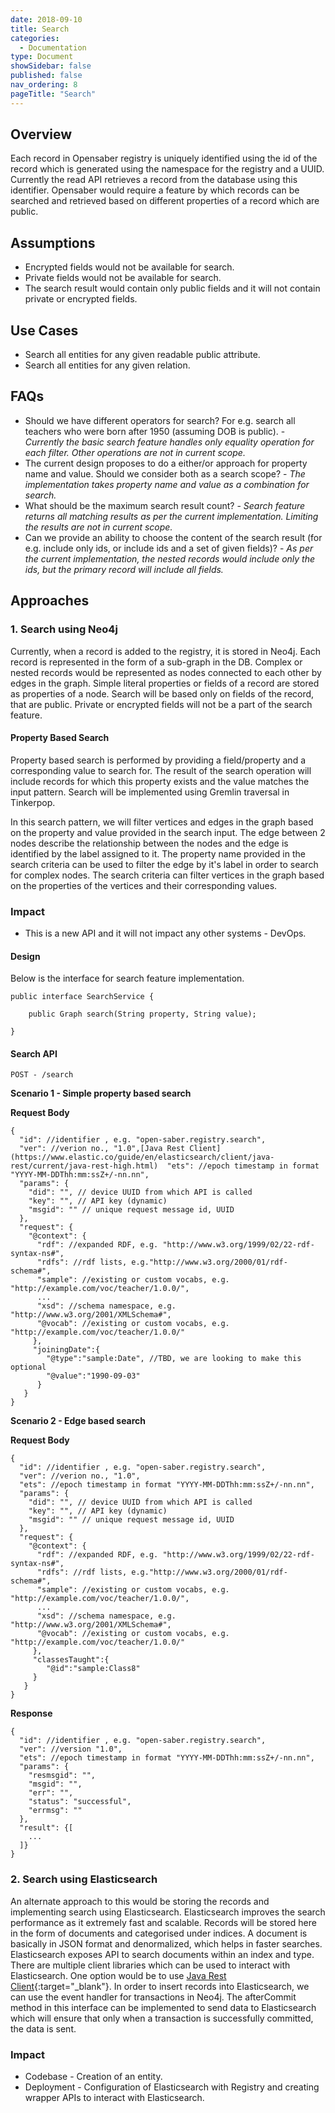 ```yaml
---
date: 2018-09-10
title: Search
categories:
  - Documentation
type: Document
showSidebar: false
published: false
nav_ordering: 8
pageTitle: "Search"
---
```


## Overview

Each record in Opensaber registry is uniquely identified using the id of the record which is generated using the namespace for the registry and a UUID. Currently the read API retrieves a record from the database using this identifier. Opensaber would require a feature by which records can be searched and retrieved based on different properties of a record which are public. 

## Assumptions

* Encrypted fields would not be available for search.
* Private fields would not be available for search.
* The search result would contain only public fields and it will not contain private or encrypted fields.

## Use Cases

* Search all entities for any given readable public attribute.
* Search all entities for any given relation.

## FAQs

* Should we have different operators for search? For e.g. search all teachers who were born after 1950 (assuming DOB is public). - _Currently the basic search feature handles only equality operation for each filter. Other operations are not in current scope._
* The current design proposes to do a either/or approach for property name and value. Should we consider both as a search scope? - _The implementation takes property name and value as a combination for search._
* What should be the maximum search result count? - _Search feature returns all matching results as per the current implementation. Limiting the results are not in current scope._
* Can we provide an ability to choose the content of the search result (for e.g. include only ids, or include ids and a set of given fields)? - _As per the current implementation, the nested records would include only the ids, but the primary record will include all fields._

## Approaches

### 1. Search using Neo4j

Currently, when a record is added to the registry, it is stored in Neo4j.  Each record is represented in the form of a sub-graph in the DB. Complex or nested records would be represented as nodes connected to each other by edges in the graph. Simple literal properties or fields of a record are stored as properties of a node. Search will be based only on fields of the record, that are public. Private or encrypted fields will not be a part of the search feature. 

#### Property Based Search

Property based search is performed by providing a field/property and a corresponding value to search for. The result of the search operation will include records for which this property exists and the value matches the input pattern. Search will be implemented using Gremlin traversal in Tinkerpop. 

In this search pattern, we will filter vertices and edges in the graph based on the property and value provided in the search input. The edge between 2 nodes describe the relationship between the nodes and the edge is identified by the label assigned to it. The property name provided in the search criteria can be used to filter the edge by it's label in order to search for complex nodes. The search criteria can filter vertices in the graph based on the properties of the vertices and their corresponding values.

### Impact
* This is a new API and it will not impact any other systems - DevOps.

#### Design

Below is the interface for search feature implementation.

```
public interface SearchService {
  
	public Graph search(String property, String value);

}
```

#### Search API

```
POST - /search
```

**Scenario 1 - Simple property based search**

**Request Body**

```
{
  "id": //identifier , e.g. "open-saber.registry.search",
  "ver": //verion no., "1.0",[Java Rest Client](https://www.elastic.co/guide/en/elasticsearch/client/java-rest/current/java-rest-high.html)  "ets": //epoch timestamp in format "YYYY-MM-DDThh:mm:ssZ+/-nn.nn",
  "params": {
    "did": "", // device UUID from which API is called
    "key": "", // API key (dynamic)
    "msgid": "" // unique request message id, UUID
  },
  "request": {
    "@context": {
      "rdf": //expanded RDF, e.g. "http://www.w3.org/1999/02/22-rdf-syntax-ns#",
      "rdfs": //rdf lists, e.g."http://www.w3.org/2000/01/rdf-schema#",
      "sample": //existing or custom vocabs, e.g. "http://example.com/voc/teacher/1.0.0/",
      ...
      "xsd": //schema namespace, e.g. "http://www.w3.org/2001/XMLSchema#",
      "@vocab": //existing or custom vocabs, e.g. "http://example.com/voc/teacher/1.0.0/"
     },
     "joiningDate":{
    	"@type":"sample:Date", //TBD, we are looking to make this optional
    	"@value":"1990-09-03"
      }
   }
}
```


**Scenario 2 - Edge based search**


**Request Body**

```
{
  "id": //identifier , e.g. "open-saber.registry.search",
  "ver": //verion no., "1.0",
  "ets": //epoch timestamp in format "YYYY-MM-DDThh:mm:ssZ+/-nn.nn",
  "params": {
    "did": "", // device UUID from which API is called
    "key": "", // API key (dynamic)
    "msgid": "" // unique request message id, UUID
  },
  "request": {
    "@context": {
      "rdf": //expanded RDF, e.g. "http://www.w3.org/1999/02/22-rdf-syntax-ns#",
      "rdfs": //rdf lists, e.g."http://www.w3.org/2000/01/rdf-schema#",
      "sample": //existing or custom vocabs, e.g. "http://example.com/voc/teacher/1.0.0/",
      ...
      "xsd": //schema namespace, e.g. "http://www.w3.org/2001/XMLSchema#",
      "@vocab": //existing or custom vocabs, e.g. "http://example.com/voc/teacher/1.0.0/"
     },
     "classesTaught":{
        "@id":"sample:Class8"
     }
   }
}
```

**Response**
```
{
  "id": //identifier , e.g. "open-saber.registry.search",
  "ver": //version "1.0",
  "ets": //epoch timestamp in format "YYYY-MM-DDThh:mm:ssZ+/-nn.nn",
  "params": {
    "resmsgid": "",
    "msgid": "",
    "err": "",
    "status": "successful",
    "errmsg": ""
  },
  "result": {[           
    ...
  ]}
}
```


### 2. Search using Elasticsearch

An alternate approach to this would be storing the records and implementing search using Elasticsearch. Elasticsearch improves the search performance as it extremely fast and scalable. Records will be stored here in the form of documents and categorised under indices. A document is basically in JSON format and denormalized, which helps in faster searches. Elasticsearch exposes API to search documents within an index and type. There are multiple client libraries which can be used to interact with Elasticsearch. One option would be to use [Java Rest Client](https://www.elastic.co/guide/en/elasticsearch/client/java-rest/current/java-rest-high.html){:target="_blank"}. In order to insert records into Elasticsearch, we can use the event handler for transactions in Neo4j. The afterCommit method in this interface can be implemented to send data to Elasticsearch which will ensure that only when a transaction is successfully committed,  the data is sent. 

### Impact
* Codebase - Creation of an entity.
* Deployment - Configuration of Elasticsearch with Registry and creating wrapper APIs to interact with Elasticsearch.

